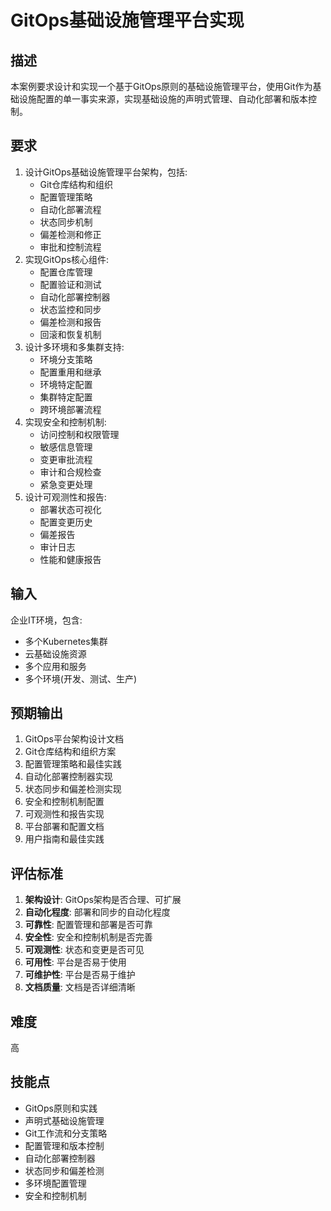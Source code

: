 # GitOps基础设施管理平台实现

## 描述

本案例要求设计和实现一个基于GitOps原则的基础设施管理平台，使用Git作为基础设施配置的单一事实来源，实现基础设施的声明式管理、自动化部署和版本控制。

## 要求

1. 设计GitOps基础设施管理平台架构，包括:
   - Git仓库结构和组织
   - 配置管理策略
   - 自动化部署流程
   - 状态同步机制
   - 偏差检测和修正
   - 审批和控制流程
2. 实现GitOps核心组件:
   - 配置仓库管理
   - 配置验证和测试
   - 自动化部署控制器
   - 状态监控和同步
   - 偏差检测和报告
   - 回滚和恢复机制
3. 设计多环境和多集群支持:
   - 环境分支策略
   - 配置重用和继承
   - 环境特定配置
   - 集群特定配置
   - 跨环境部署流程
4. 实现安全和控制机制:
   - 访问控制和权限管理
   - 敏感信息管理
   - 变更审批流程
   - 审计和合规检查
   - 紧急变更处理
5. 设计可观测性和报告:
   - 部署状态可视化
   - 配置变更历史
   - 偏差报告
   - 审计日志
   - 性能和健康报告

## 输入

企业IT环境，包含:
- 多个Kubernetes集群
- 云基础设施资源
- 多个应用和服务
- 多个环境(开发、测试、生产)

## 预期输出

1. GitOps平台架构设计文档
2. Git仓库结构和组织方案
3. 配置管理策略和最佳实践
4. 自动化部署控制器实现
5. 状态同步和偏差检测实现
6. 安全和控制机制配置
7. 可观测性和报告实现
8. 平台部署和配置文档
9. 用户指南和最佳实践

## 评估标准

1. **架构设计**: GitOps架构是否合理、可扩展
2. **自动化程度**: 部署和同步的自动化程度
3. **可靠性**: 配置管理和部署是否可靠
4. **安全性**: 安全和控制机制是否完善
5. **可观测性**: 状态和变更是否可见
6. **可用性**: 平台是否易于使用
7. **可维护性**: 平台是否易于维护
8. **文档质量**: 文档是否详细清晰

## 难度

高

## 技能点

- GitOps原则和实践
- 声明式基础设施管理
- Git工作流和分支策略
- 配置管理和版本控制
- 自动化部署控制器
- 状态同步和偏差检测
- 多环境配置管理
- 安全和控制机制